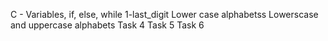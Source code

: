  C - Variables, if, else, while
1-last_digit
Lower case alphabetss
Lowerscase and uppercase alphabets
Task 4
Task 5
Task 6
